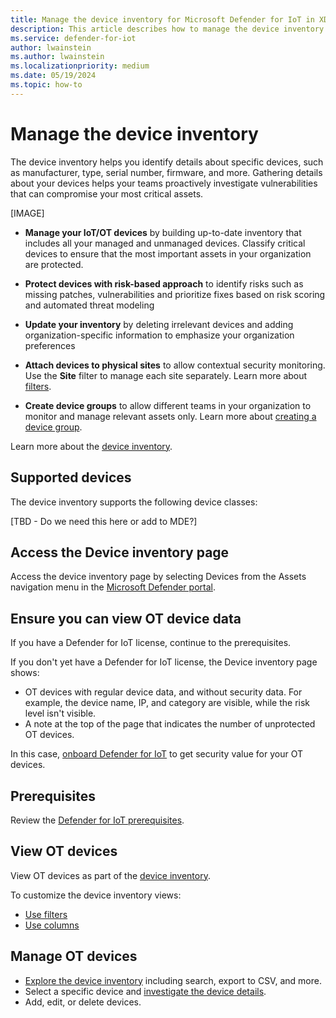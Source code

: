 ```yaml
---
title: Manage the device inventory for Microsoft Defender for IoT in XDR Defender portal
description: This article describes how to manage the device inventory for Microsoft Defender for IoT in XDR Defender portal
ms.service: defender-for-iot
author: lwainstein
ms.author: lwainstein
ms.localizationpriority: medium
ms.date: 05/19/2024
ms.topic: how-to
---
```


# Manage the device inventory

The device inventory helps you identify details about specific devices, such as manufacturer, type, serial number, firmware, and more. Gathering details about your devices helps your teams proactively investigate vulnerabilities that can compromise your most critical assets.

[IMAGE]

- **Manage your IoT/OT devices** by building up-to-date inventory that includes all your managed and unmanaged devices. Classify critical devices to ensure that the most important assets in your organization are protected.​

- **Protect devices with risk-based approach** to identify risks such as missing patches, vulnerabilities and prioritize fixes based on risk scoring and automated threat modeling

- **Update your inventory** by deleting irrelevant devices and adding organization-specific information to emphasize your organization preferences

- **Attach devices to physical sites** to allow contextual security monitoring. Use the **Site** filter to manage each site separately. Learn more about [filters](/defender-endpoint/machines-view-overview.md#use-filters-to-customize-the-device-inventory-views). ​

- **Create device groups** to allow different teams in your organization to monitor and manage relevant assets only.​ Learn more about [creating a device group](/defender-endpoint/machine-groups.md#create-a-device-group).

Learn more about the [device inventory](/defender-endpoint/machines-view-overview.md#device-inventory-overview).

## Supported devices

The device inventory supports the following device classes:

[TBD - Do we need this here or add to MDE?]

## Access the Device inventory page

Access the device inventory page by selecting Devices from the Assets navigation menu in the [Microsoft Defender portal](https://security.microsoft.com/machines).

## Ensure you can view OT device data

If you have a Defender for IoT license, continue to the prerequisites.

If you don't yet have a Defender for IoT license, the Device inventory page shows:

- OT devices with regular device data, and without security data. For example, the device name, IP, and category are visible, while the risk level isn't visible.
- A note at the top of the page that indicates the number of unprotected OT devices.

In this case, [onboard Defender for IoT](get-started.md) to get security value for your OT devices.

## Prerequisites

Review the [Defender for IoT prerequisites](prerequisites.md).

## View OT devices

View OT devices as part of the [device inventory](/defender-endpoint/machines-view-overview.md#device-inventory-overview).

To customize the device inventory views:

- [Use filters](/defender-endpoint/machines-view-overview.md#use-filters-to-customize-the-device-inventory-views)
- [Use columns](/defender-endpoint/machines-view-overview.md#use-columns-to-customize-the-device-inventory-views)

## Manage OT devices

- [Explore the device inventory](/defender-endpoint/machines-view-overview.md#explore-the-device-inventory) including search, export to CSV, and more.
- Select a specific device and [investigate the device details](/defender-endpoint/investigate-machines.md).
- Add, edit, or delete devices.
